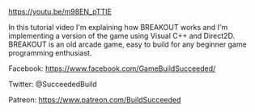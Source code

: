 https://youtu.be/m98EN_pTTIE

In this tutorial video I'm explaining how BREAKOUT works and I'm implementing a version of the game using Visual C++ and Direct2D.
BREAKOUT is an old arcade game, easy to build for any beginner game programming enthusiast.


Facebook: https://www.facebook.com/GameBuildSucceeded/

Twitter: @SucceededBuild

Patreon: https://www.patreon.com/BuildSucceeded

